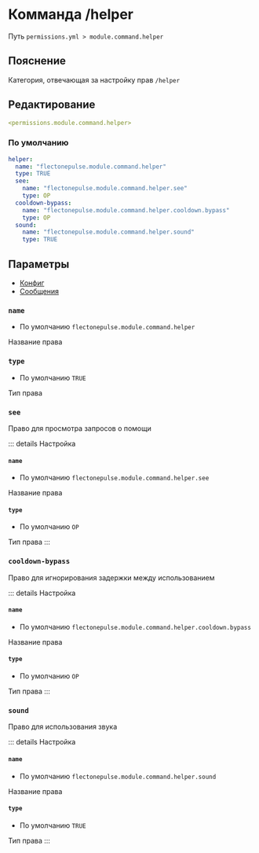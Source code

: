# Комманда /helper
Путь `permissions.yml > module.command.helper`

## Пояснение
Категория, отвечающая за настройку прав `/helper`

## Редактирование
```yaml
<permissions.module.command.helper>
```

### По умолчанию
```yaml
helper:
  name: "flectonepulse.module.command.helper"
  type: TRUE
  see:
    name: "flectonepulse.module.command.helper.see"
    type: OP
  cooldown-bypass:
    name: "flectonepulse.module.command.helper.cooldown.bypass"
    type: OP
  sound:
    name: "flectonepulse.module.command.helper.sound"
    type: TRUE
```

## Параметры

- [Конфиг](/ru/config/module/command/helper/)
- [Сообщения](/ru/messages/ru_ru/module/command/helper/)

### `name`
- По умолчанию `flectonepulse.module.command.helper`

Название права

### `type`
- По умолчанию `TRUE`

Тип права

### `see`

Право для просмотра запросов о помощи

::: details Настройка
#### `name`
- По умолчанию `flectonepulse.module.command.helper.see`

Название права

#### `type`
- По умолчанию `OP`

Тип права
:::

### `cooldown-bypass`

Право для игнорирования задержки между использованием

::: details Настройка
#### `name`
- По умолчанию `flectonepulse.module.command.helper.cooldown.bypass`

Название права

#### `type`
- По умолчанию `OP`

Тип права
:::

### `sound`

Право для использования звука

::: details Настройка
#### `name`
- По умолчанию `flectonepulse.module.command.helper.sound`

Название права

#### `type`
- По умолчанию `TRUE`

Тип права
:::

<!--@include: @/ru/parts/permission.md-->


